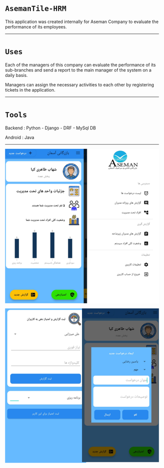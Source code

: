# `AsemanTile-HRM`
This application was created internally for Aseman Company to evaluate the performance of its employees.
<hr>

# `Uses`
Each of the managers of this company can evaluate the performance of its sub-branches and send a report to the main manager of the system on a daily basis.

Managers can assign the necessary activities to each other by registering tickets in the application.
<hr>

# `Tools`

Backend : Python - Django - DRF - MySql DB

Android : Java

<hr>

![Screenshot](1.png)

![Screenshot](2.png)


